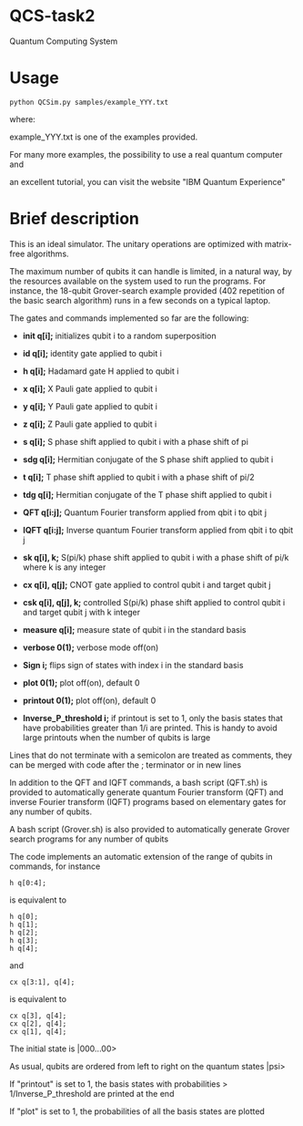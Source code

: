 # QCS-task2
Quantum Computing System
# Usage 

	python QCSim.py samples/example_YYY.txt 

where:

example_YYY.txt is one of the examples provided.  

For many more examples, the possibility to use a real quantum computer and 

an excellent tutorial, you can visit the website "IBM Quantum Experience"

# Brief description

This is an ideal simulator. The unitary operations are optimized with matrix-free algorithms. 

The maximum number of qubits it can handle is limited, in a natural way, by the resources available on the system used to run the programs. For instance, the 18-qubit Grover-search example provided (402 repetition of the basic search algorithm) runs in a few seconds on a typical laptop.

The gates and commands implemented so far are the following:

*	**init q[i];** initializes qubit i to a random superposition

*	**id q[i];** identity gate applied to qubit i

*	**h q[i];** Hadamard gate H applied to qubit i

*	**x q[i];** X Pauli gate applied to qubit i

*	**y q[i];** Y Pauli gate applied to qubit i

*	**z q[i];** Z Pauli gate applied to qubit i

*	**s q[i];** S phase shift applied to qubit i with a phase shift of pi

*	**sdg q[i];** Hermitian conjugate of the S phase shift applied to qubit i

*	**t q[i];** T phase shift applied to qubit i with a phase shift of pi/2

*	**tdg q[i];** Hermitian conjugate of the T phase shift applied to qubit i

*	**QFT q[i:j];** Quantum Fourier transform applied from qbit i to qbit j  

*	**IQFT q[i:j];** Inverse quantum Fourier transform applied from qbit i to qbit j  

*	**sk q[i], k;** S(pi/k) phase shift applied to qubit i with a phase shift of pi/k where k is any integer

*	**cx q[i], q[j];** CNOT gate applied to control qubit i and target qubit j

*	**csk q[i], q[j], k;** controlled S(pi/k) phase shift applied to control qubit i and target qubit j with k integer

*	**measure q[i];** measure state of qubit i in the standard basis

*	**verbose 0(1);** verbose mode off(on)

*	**Sign i;** flips sign of states with index i in the standard basis

*	**plot 0(1);** plot off(on), default 0

*	**printout 0(1);** plot off(on), default 0

*	**Inverse_P_threshold i;** if printout is set to 1, only the basis states that have probabilities greater than 1/i are printed. This is handy to avoid large printouts when the number of qubits is large

Lines that do not terminate with a semicolon are treated as comments,
they can be merged with code after the ; terminator or in new lines

In addition to the QFT and IQFT commands, a bash script (QFT.sh) is provided to automatically generate quantum Fourier transform (QFT) and inverse Fourier transform (IQFT) programs based on elementary gates for any number of qubits.

A bash script (Grover.sh) is also provided to automatically generate Grover search programs for any number of qubits

The code implements an automatic extension of the range of qubits in commands, for instance
	
	h q[0:4];
	
is equivalent to

	h q[0];
	h q[1];
	h q[2];
	h q[3];
	h q[4];

and 

	cx q[3:1], q[4];

is equivalent to

	cx q[3], q[4];
	cx q[2], q[4];
	cx q[1], q[4];


The initial state is 
	|000...00>

As usual, qubits are ordered from left to right on the quantum states |psi>

If "printout" is set to 1, the basis states with probabilities > 1/Inverse_P_threshold  are printed at the end 

If "plot" is set to 1, the probabilities of all the basis states are plotted
